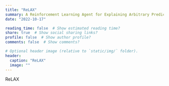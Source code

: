 ```yaml
---
title: "ReLAX"
summary: A Reinforcement Learning Agent for Explaining Arbitrary Predictive Models
date: "2022-10-17"

reading_time: false  # Show estimated reading time?
share: true  # Show social sharing links?
profile: false  # Show author profile?
comments: false  # Show comments?

# Optional header image (relative to `static/img/` folder).
header:
  caption: "ReLAX"
  image: ""
---
```


ReLAX